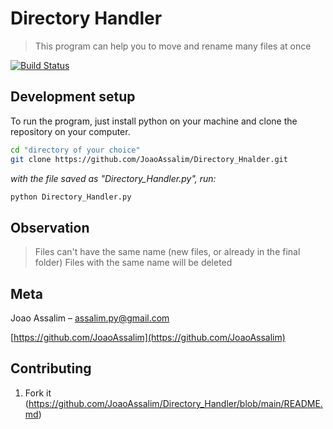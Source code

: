 # Directory Handler
> This program can help you to move and rename many files at once

[![Build Status][travis-image]][travis-url]

## Development setup

To run the program, just install python on your machine and clone the repository on your computer.
```sh
cd "directory of your choice"
git clone https://github.com/JoaoAssalim/Directory_Hnalder.git
```

*with the file saved as "Directory_Handler.py", run:*

```sh
python Directory_Handler.py
```
## Observation

> Files can't have the same name (new files, or already in the final folder)
> Files with the same name will be deleted


## Meta

Joao Assalim – assalim.py@gmail.com

[https://github.com/JoaoAssalim](https://github.com/JoaoAssalim)

## Contributing

1. Fork it (<https://github.com/JoaoAssalim/Directory_Handler/blob/main/README.md>)

<!-- Markdown link & img dfn's -->
[travis-image]: https://img.shields.io/travis/dbader/node-datadog-metrics/master.svg?style=flat-square
[travis-url]: https://travis-ci.org/dbader/node-datadog-metrics
